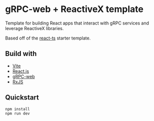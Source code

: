 # gRPC-web + ReactiveX template

Template for building React apps that interact with gRPC services and leverage ReactiveX libraries.

Based off of the [react-ts](https://vite.new/react-ts) starter template.

## Build with

 - [Vite](https://github.com/vitejs/vite)
 - [React.js](https://github.com/facebook/react)
 - [gRPC-web](https://github.com/grpc/grpc-web)
 - [RxJS](https://github.com/ReactiveX/rxjs)

## Quickstart

```shell
npm install
npm run dev
```
